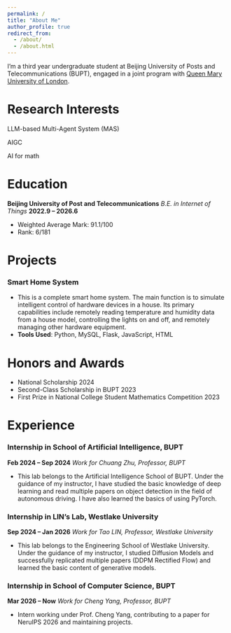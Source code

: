 ```yaml
---
permalink: /
title: "About Me"
author_profile: true
redirect_from: 
  - /about/
  - /about.html
---
```

I’m a third year undergraduate student at Beijing University of Posts and Telecommunications (BUPT), engaged in a joint program with [Queen Mary University of London](https://www.qmul.ac.uk/).

# Research Interests

LLM-based Multi-Agent System (MAS)

AIGC

AI for math

# Education

**Beijing University of Post and Telecommunications**
*B.E. in Internet of Things*   **2022.9 – 2026.6**

- Weighted Average Mark: 91.1/100
- Rank: 6/181

# Projects

### Smart Home System

- This is a complete smart home system. The main function is to simulate intelligent control of hardware devices in a house. Its primary capabilities include remotely reading temperature and humidity data from a house model, controlling the lights on and off, and remotely managing other hardware equipment.
- **Tools Used**: Python, MySQL, Flask, JavaScript, HTML

# Honors and Awards

- National Scholarship 2024
- Second-Class Scholarship in BUPT 2023
- First Prize in National College Student Mathematics Competition 2023

# Experience

### Internship in School of Artificial Intelligence, BUPT

**Feb 2024 – Sep 2024** _Work for Chuang Zhu, Professor, BUPT_

- This lab belongs to the Artificial Intelligence School of BUPT. Under the guidance of my instructor, I have studied the basic knowledge of deep learning and read multiple papers on object detection in the field of autonomous driving. I have also learned the basics of using PyTorch.

### Internship in LIN’s Lab, Westlake University

**Sep 2024 – Jan 2026**
_Work for Tao LIN, Professor, Westlake University_

- This lab belongs to the Engineering School of Westlake University. Under the guidance of my instructor, I studied Diffusion Models and successfully replicated multiple papers (DDPM Rectified Flow) and learned the basic content of generative models.

### Internship in School of Computer Science, BUPT

**Mar 2026 – Now**
_Work for Cheng Yang, Professor, BUPT_

- Intern working under Prof. Cheng Yang, contributing to a paper for NeruIPS 2026 and maintaining projects.
